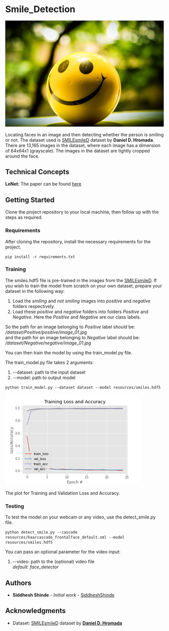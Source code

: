 # Smile_Detection

![alt text](https://github.com/siddhesh1598/Smile_Detection/blob/master/thumbnail.jpg?raw=true)


Locating faces in an image and then detecting whether the person is smiling or not. The dataset used is 
[SMILEsmileD](https://github.com/hromi/SMILEsmileD) dataset by **Daniel D. Hromada**. There are 13,165 images in the dataset, where each image has a dimension of 64x64x1 (grayscale). The images in the dataset are tightly cropped around the face.

## Technical Concepts

**LeNet:** The paper can be found [here](http://yann.lecun.com/exdb/publis/pdf/lecun-01a.pdf)


## Getting Started

Clone the project repository to your local machine, then follow up with the steps as required.

### Requirements

After cloning the repository, install the necessary requirements for the project.
```
pip install -r requirements.txt
```

### Training

The smiles.hdf5 file is pre-trained in the images from the [SMILEsmileD](https://github.com/hromi/SMILEsmileD). If you wish to train the model from scratch on your own dataset, prepare your dataset in the following way: <br>
1. Load the *smiling* and *not smiling* images into *positive* and *negative* folders respectively. <br>
2. Load these *positive* and *negative* folders into folders *Positive* and *Negative*. Here the *Positive* and *Negative* are our class labels.

So the path for an image belonging to *Positive* label should be: */dataset/Positive/positive/image_01.jpg* <br>
and the path for an image belonging to *Negative* label should be: */dataset/Negative/negative/image_01.jpg*

You can then train the model by using the train_model.py file.

The train_model.py file takes 2 arguments:
1. --dataset: path to the input dataset
2. --model: path to output model

```
python train_model.py --dataset dataset --model resources/smiles.hdf5
```
![alt text](https://github.com/siddhesh1598/Face_Mask_Detection/blob/master/plot.png?raw=true)

The plot for Training and Validation Loss and Accuracy.

### Testing

To test the model on your webcam or any video, use the detect_smile.py file. 
```
python detect_smile.py --cascade resources/haarcascade_frontalface_default.xml --model resources/smiles.hdf5
```

You can pass an optional parameter for the video input:
1. --video: path to the (optional) video file <br>
          *default: face_detector*


## Authors

* **Siddhesh Shinde** - *Initial work* - [SiddheshShinde](https://github.com/siddhesh1598)


## Acknowledgments

* Dataset: [SMILEsmileD](https://github.com/hromi/SMILEsmileD) dataset by [**Daniel D. Hromada**](https://github.com/hromi)
